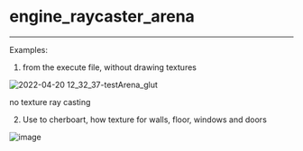 # engine_raycaster_arena
_______________________________________________________________________________________________________________________________________________
Examples:

1) from the execute file, without drawing textures

![2022-04-20 12_32_37-testArena_glut](https://user-images.githubusercontent.com/25984324/164199266-22b6056b-110c-4f52-9ee5-a6c324be35e4.png)

no texture ray casting

2) Use to cherboart, how texture for walls, floor, windows and doors

![image](https://user-images.githubusercontent.com/25984324/164220955-ba36f882-d52a-46a4-b082-0ba39d1e81ff.png)

